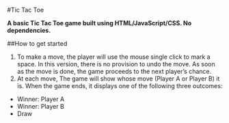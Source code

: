 #Tic Tac Toe

**A basic Tic Tac Toe game built using HTML/JavaScript/CSS. No dependencies.**

##How to get started

1. To make a move, the player will use the mouse single click to mark a space. In this version, there is no provision to undo the move. As soon as the move is done, the game proceeds to the next player’s chance.
2. At each move, The game will show whose move (Player A or Player B) it is. When the game ends, it displays one of the following three outcomes:

- Winner: Player A
- Winner: Player B
- Draw
